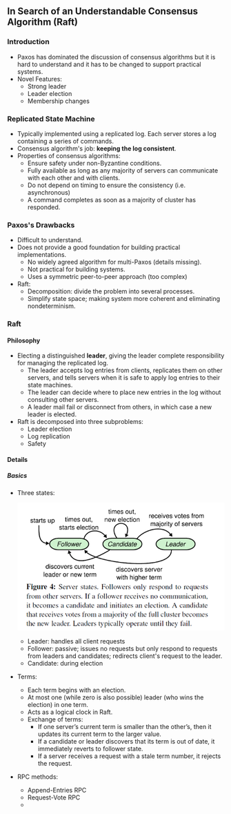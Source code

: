 ## In Search of an Understandable Consensus Algorithm (Raft)

### Introduction

- Paxos has dominated the discussion of consensus algorithms but it is hard to understand and it has to be changed to support practical systems.
- Novel Features:
  - Strong leader
  - Leader election
  - Membership changes

### Replicated State Machine

- Typically implemented using a replicated log. Each server stores a log containing a series of commands.
- Consensus algorithm's job: **keeping the log consistent**.
- Properties of consensus algorithms:
  - Ensure safety under non-Byzantine conditions.
  - Fully available as long as any majority of servers can communicate with each other and with clients.
  - Do not depend on timing to ensure the consistency (i.e. asynchronous)
  - A command completes as soon as a majority of cluster has responded.

### Paxos's Drawbacks

- Difficult to understand.
- Does not provide a good foundation for building practical implementations.
  - No widely agreed algorithm for multi-Paxos (details missing).
  - Not practical for building systems.
  - Uses a symmetric peer-to-peer approach (too complex)
- Raft:
  - Decomposition: divide the problem into several processes.
  - Simplify state space; making system more coherent and eliminating nondeterminism. 

### Raft

#### Philosophy

- Electing a distinguished **leader**, giving the leader complete responsibility for managing the replicated log.
  - The leader accepts log entries from clients, replicates them on other servers, and tells servers when it is safe to apply log entries to their state machines.
  - The leader can decide where to place new entries in the log without consulting other servers.
  - A leader mail fail or disconnect from others, in which case a new leader is elected.
- Raft is decomposed into three subproblems:
  - Leader election
  - Log replication
  - Safety

#### Details

##### Basics

- Three states:

  ![states](images/Raft/states.png)

  - Leader: handles all client requests
  - Follower: passive; issues no requests but only respond to requests from leaders and candidates; redirects client's request to the leader.
  - Candidate: during election

- Terms:

  - Each term begins with an election.
  - At most one (while zero is also possible) leader (who wins the election) in one term.
  - Acts as a logical clock in Raft.
  - Exchange of terms:
    - If one server’s current term is smaller than the other’s, then it updates its current term to the larger value.
    - If a candidate or leader discovers that its term is out of date, it immediately reverts to follower state.
    - If a server receives a request with a stale term number, it rejects the request.

- RPC methods:

  - Append-Entries RPC
  - Request-Vote RPC
  - 
